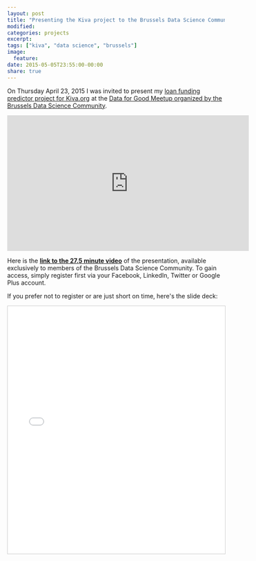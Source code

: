 ```yaml
---
layout: post
title: "Presenting the Kiva project to the Brussels Data Science Community"
modified:
categories: projects
excerpt:
tags: ["kiva", "data science", "brussels"]
image:
  feature:
date: 2015-05-05T23:55:00-00:00
share: true
---
```


On Thursday April 23, 2015 I was invited to present my [loan
funding predictor project for Kiva.org][kiva-project] at the [Data for Good Meetup organized by the
Brussels Data Science Community][meetup].

<iframe width="560" height="315" src="https://www.youtube.com/embed/jZgtw-eEPPk" frameborder="0" allowfullscreen></iframe>

Here is the [**link to the 27.5 minute video**][video] of the
presentation, available exclusively to members of the Brussels Data
Science Community.
To gain access, simply register first via your Facebook,
LinkedIn, Twitter or Google Plus account. 

If you prefer not to register or are just short on time, here's the slide deck:

<iframe
src="//www.slideshare.net/slideshow/embed_code/key/E3YuFhceWq3Q78"
width="800" height="575" frameborder="0" marginwidth="0"
marginheight="0" scrolling="no" style="border:1px solid #CCC;
border-width:1px; margin-bottom:5px; max-width: 100%;"
allowfullscreen> </iframe> 

[kiva-project]: /projects/kiva-loan-funding-predictor-project/
[video]: https://www.parleys.com/tutorial/meetup-data4good-proof-concept-micro-finance-loan-funding-predictor-kiva-org
[meetup]: http://www.meetup.com/Brussels-Data-Science-Community-Meetup/events/219310846/